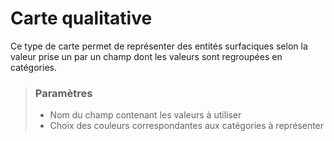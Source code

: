 # Carte qualitative

Ce type de carte permet de représenter des entités surfaciques selon la valeur prise un par un champ dont les valeurs sont regroupées en catégories.

> ### Paramètres
> * Nom du champ contenant les valeurs à utiliser
> * Choix des couleurs correspondantes aux catégories à représenter

